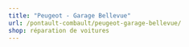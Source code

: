 ```yaml
---
title: "Peugeot - Garage Bellevue"
url: /pontault-combault/peugeot-garage-bellevue/
shop: réparation de voitures
---
```

